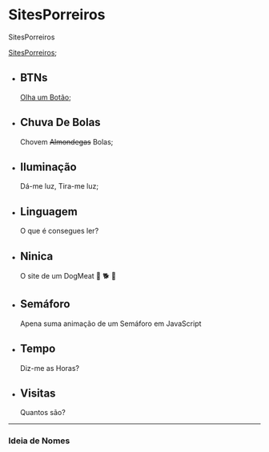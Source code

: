 # SitesPorreiros
 SitesPorreiros
 
 [SitesPorreiros](https://sitesporreiros.netlify.app/);

 - ## BTNs 

   [Olha um Botão](https://sitesporreiros.netlify.app/pages/btns/);

 - ## Chuva De Bolas

    Chovem ~~Almondegas~~ Bolas;

 - ## Iluminação

    Dá-me luz, Tira-me luz;

 - ## Linguagem

    O que é consegues ler?

 - ## Ninica

    O site de um DogMeat :dog: :dog2: :hotdog:

 - ## Semáforo

    Apena suma animação de um Semáforo em JavaScript

 - ## Tempo

    Diz-me as Horas?

 - ## Visitas

    Quantos são?




---

### Ideia de Nomes

<!-- - A Teia Inútil
- Sites Porreiros
- Etisbew -->
